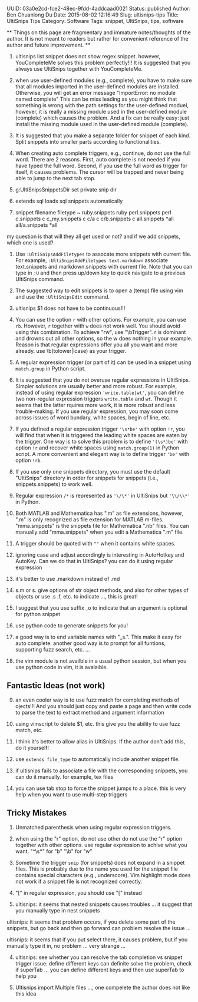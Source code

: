 UUID: 03a0e2cd-fce2-48ec-9fdd-4addcaad0021
Status: published
Author: Ben Chuanlong Du
Date: 2015-08-02 12:16:49
Slug: ultisnips-tips
Title: UltiSnips Tips
Category: Software
Tags: snippet, UltiSnips, tips, software

**
Things on this page are fragmentary and immature notes/thoughts of the author. 
It is not meant to readers but rather for convenient reference of the author and future improvement.
**

1. ultisnips list snippet does not show regex snippet. 
however, YouCompleteMe solves this problem perfectly!!!
It is suggested that you always use UltiSnips together with YouCompleteMe.

1. when use user-defined modules (e.g., complete), 
you have to make sure that all modules imported in the user-defined modules are installed.
Otherwise, you will get an error message 
"ImportError: no module named complete"
This can be miss leading as you might think that something is wrong with the path settings for the user-defined moduel, however, it is really a missing module used in the user-defined module (complete) which causes the problem.
And a fix can be really easy:
just install the missing module used in the user-defined module (complete).

1. It is suggested that you make a separate folder for snippet of each kind.
Split snippets into smaller parts according to functionalities.

2. When creating auto complete triggers, e.g., continue, 
do not use the full word. 
There are 2 reasons. 
First, auto complete is not needed if you have typed the full word. 
Second, if you use the full word as trigger for itself, it causes problems. 
The cursor will be trapped and never being able to jump to the next tab stop.

1. g:UltiSnipsSnippetsDir set private snip dir

2. extends sql loads sql snippets automatically

3.  snippet filename filetype ~
ruby.snippets ruby
perl.snippets perl
c.snippets c
c_my.snippets c
c/a c
c/b.snippets c
all.snippets *all
all/a.snippets *all

my question is that will they all get used or not?
and if we add snippets, which one is used?

1. Use `:UltiSnipsAddFiletypes` to assocate more snippets with current file. 
For example, `:UltiSnipsAddFiletypes text.markdown` associate text.snippets and markdown.snippets with current file.
Note that you can type in `:U` and then press up/down key to quick navigate to a previous UltiSnips command.

4. The suggested way to edit snippets is to open a (temp) file 
using vim and use the `:UltiSnipsEdit` command.

10. ultisnips $1 does not have to be continuous!!!

1. You can use the option `r` with other options. 
For example, you can use `rb`. 
However, `r` together with `w` does not work well. 
You should avoid using this combination.
To achieve "rw", use "\bTrigger".
r is dominant and drowns out all other options, so the w does nothing in your example. Reason is that regular expressions offer you all you want and more already. use \b(tolower|lcase) as your trigger.

4. A regular expression trigger (or part of it) can be used in a snippet using `match.group` in Python script.

2. It is suggested that you do not overuse regular expressions in UltiSnips.
Simpler solutions are usually better and more robust.
For example, instead of using regular expression `'write.table|wt'`, 
you can define two non-regular expression triggers `write.table` and `wt`. 
Though it seems that the latter rquires more work, 
it is more robust and less trouble-making.
If you use regular expression, 
you may soon come across issues of word bundary, white spaces, begin of line, etc.

3. If you defined a regular expression trigger `'\s*be'` with option `!r`,
you will find that when it is triggered the leading white spaces are eaten by the trigger.
One way is to solve this problem is to define `'(\s*)be'` 
with option `!r` and recover white spaces using `match.group(1)` in Python script.
A more convenient and elegant way is to define trigger `'be'` with option `!rb`.

4. If you use only one snippets directory, 
you must use the default "UltiSnips" directory 
in order for snippets for snippets (i.e., snippets.snippets) to work well.

5. Regular expression `/*` is represented as `'\/\*'` in UltiSnips but `'\\/\\*'` in Python. 

6. Both MATLAB and Mathematica has ".m" as file extensions,
however, ".m" is only recognized as file extension for MATLAB m-files. 
"mma.snippets" is the snippets file for Mathematica ".nb" files. 
You can manually add "mma.snippets" when you edit a Mathematica ".m" file.

7. A trigger should be quoted with `""` when it contains white spaces.

4. ignoring case and adjust accordingly is interesting in AutoHotkey and AutoKey. Can we do that in UltiSnips? you can do it using regular expression

11. it's better to use .markdown instead of .md

8. s.m or s. give options of str object methods, and also for other types of objects
or use .s .f, etc. to indicate ..., this is great!

12. I suggest that you use suffix _o 
to indicate that an argument is optional for python snippet

13. use python code to generate snippets for you!

14. a good way is to end variable names with "_s.". 
This make it easy for auto complete. 
another good way is to prompt for all funtions, supporting fuzz search, etc. ...

19. the vim module is not availble in a usual python session, 
but when you use python code in vim, it is avalaible. 


## Fantastic Ideas (not work)

9. an even cooler way is to use fuzz match for completing methods of ojects!!! 
And you should just copy and paste a page and then write code to parse the text to extract method and argument information

15. using vimscript to delete $1, etc. this give you the ability to use fuzz match, etc.

10. I think it's better to allow alias in UltiSnips. If the author don't add this, do it yourself!

1. use `extends file_type` to automatically include another snippet file.

2. if ultisnips fails to associate a file with the corresponding snippets,
you can do it manually.
for example, tex files

2. you can use tab stop to force the snippet jumps to a place.
this is very help when you want to use multi-step triggers

## Tricky Mistakes

1. Unmatched parenthesis when using regular expression triggers.

3. when using the "r" option, do not use other 
do not use the "r" option together with other options.
use regular expression to achive what you want.
"^\s*" for "b"
"\b" for "w"

1. Sometime the trigger `snip` (for snippets) does not expand in a snippet files.
This is probably due to the name you used for the snippet file 
contains special characters (e.g., underscore).
Vim highlight mode does not work if a snippet file is not recognized correctly.

2. "[" in regular expression, you should use "\[" instead

3. ultisnips: it seems that nested snippets causes troubles ...
it suggest that you manually type in nest snippets

ultisnips: it seems that problem occurs, 
if you delete some part of the snippets, 
but go back and then go forward can problem resolve the issue ...

ultisnips: it seems that if you put select there, it causes problem, but if you manually type it in, no problem ... very strange ...

4.  ultisnips: see whether you can resolve the tab completion vs snippet trigger issue: 
define different keys can definite solve the problem, check if superTab ...
you can define different keys and then use superTab to help you

5. Ultisnips import Multiple files ..., one compelete
the author does not like this idea

